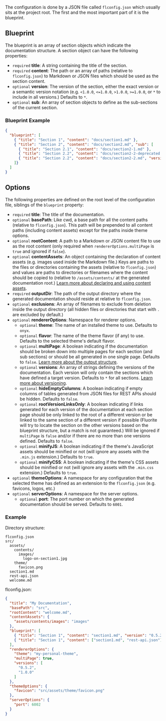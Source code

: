 The configuration is done by a JSON file called `flconfig.json` which usually sits at the project root. The first and the most important part of it is the blueprint.

## Blueprint

The blueprint is an array of section objects which indicate the documentation structure. A section object can have the following properties:

  - `required` **title**: A string containing the title of the section.
  - `required` **content**: The path or an array of paths (relative to `flconfig.json`) to Markdown or JSON files which should be used as the section content.
  - `optional` **version**: The version of the section, either the exact version or a semantic version notation (e.g. `<1.0.0`, `<=1.0.0`, `>1.0.0`, `>=1.0.0`, or `*` to include in all versions.) Defaults to `*`.
  - `optional` **sub**: An array of section objects to define as the sub-sections of the current section.

### Blueprint Example

```json
{
  "blueprint": [
    { "title": "Section 1", "content": "docs/section1.md" },
    { "title": "Section 2", "content": "docs/section2.md", "sub": [
      { "title": "Section 2.1", "content": "docs/section2-1.md" },
      { "title": "Section 2.2", "content": "docs/section2-2-deprecated.md", "version": "<1.0.0" },
      { "title": "Section 2.2", "content": "docs/section2-2.md", "version": ">=1.0.0" }
    ]}
  ]
}
```

## Options

The following properties are defined on the root level of the configuration file, siblings of the `blueprint` property:

  - `required` **title**: The title of the documentation.
  - `optional` **basePath**: Like cwd, a base path for all the content paths (relative to `flconfig.json`). This path will be prepended to all content paths (including content assets) except for the paths inside theme options.
  - `optional` **rootContent**: A path to a Markdown or JSON content file to use as the root content (only required when `rendererOptions.multiPage` is `true` and ignored if `false`).
  - `optional` **contentAssets**: An object containing the declaration of content assets (e.g. images used inside the Markdown file.) Keys are paths to the files or directories containing the assets (relative to `flconfig.json`) and values are paths to directories or filenames where the content should be copied to (relative to `/assets/contents/` at the generated documentation root.) [Learn more about declaring and using content assets]({{versionRootPrefix}}/contents/assets/).
  - `required` **outputDir**: The path of the output directory where the generated documentation should reside at relative to `flconfig.json`.
  - `optional` **exclusions**: An array of filenames to exclude from deletion inside the output directory (all hidden files or directories that start with `.` are excluded by default.)
  - `optional` **rendererOptions**: Namespace for renderer options.
    - `optional` **theme**: The name of an installed theme to use. Defaults to `onyx`.
    - `optional` **flavor**: The name of the theme flavor (if any) to use. Defaults to the selected theme's default flavor.
    - `optional` **multiPage**: A boolean indicating if the documentation should be broken down into multiple pages for each section (and sub sections) or should be all generated in one single page. Defaults to `false`. [Learn more about the output structure]({{versionRootPrefix}}/project-structure#project-structure-output-directory).
    - `optional` **versions**: An array of strings defining the versions of the documentation. Each version will only contain the sections which have defined a target version. Defaults to `*` for all sections. [Learn more about versioning]({{versionRootPrefix}}/contents#versioning).
    - `optional` **hideEmptyColumns**: A boolean indicating if empty columns of tables generated from JSON files for REST APIs should be hidden. Defaults to `false`.
    - `optional` **rootVersionLinksOnly**: A boolean indicating if links generated for each version of the documentation at each section page should be only linked to the root of a different version or be linked to the same section of a different version if possible (Fluorite will try to locate the section on the other versions based on the blueprint structure, but a match is not guaranteed.) Will be ignored if `multiPage` is `false` and/or if there are no more than one versions defined. Defaults to `false`.
    - `optional` **minifyJS**: A boolean indicating if the theme's JavaScript assets should be minified or not (will ignore any assets with the `.min.js` extension.) Defaults to `true`.
    - `optional` **minifyCSS**: A boolean indicating if the theme's CSS assets should be minified or not (will ignore any assets with the `.min.css` extension.) Defaults to `true`.
  - `optional` **themeOptions**: A namespace for any configuration that the selected theme has defined as an extension to the `flconfig.json` (e.g. favicons, logos, etc.)
  - `optional` **serverOptions**: A namespace for the server options.
    - `optional` **port**: The port number on which the generated documentation should be served. Defaults to `6001`.

### Example

Directory structure:
```
flconfig.json
src/
  assets/
    contents/
      images/
        logo-on-section1.jpg
    theme/
      favicon.png
  section1.md
  rest-api.json
  welcome.md
```

flconfig.json:
```json
{
  "title": "My Documentation",
  "basePath": "src",
  "rootContent": "welcome.md",
  "contentAssets": {
    "assets/contents/images": "images"
  },
  "blueprint": [
    { "title": "Section 1", "content": "section1.md", "version": "0.5.2" },
    { "title": "Section 1", "content": ["section1.md", "rest-api.json"], "version": ">=1.0.0" }
  ],
  "rendererOptions": {
    "theme": "my-personal-theme",
    "multiPage": true,
    "versions": [
      "0.5.2",
      "1.0.0"
    ]
  },
  "themeOptions": {
    "favicon": "src/assets/theme/favicon.png"
  },
  "serverOptions": {
    "port": 6002
  }
}
```
